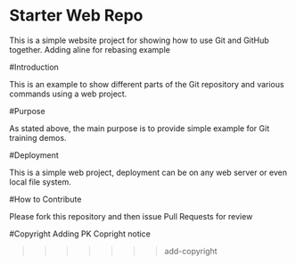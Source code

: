 # Starter Web Repo

This is a simple website project for showing how to use Git and GitHub together. Adding aline for rebasing example

#Introduction

This is an example to show different parts of the Git repository and various commands using a web project.


#Purpose

As stated above, the main purpose is to provide simple example for Git training demos.

#Deployment

This is a simple web project, deployment can be on any web server or even local file system.

#How to Contribute

Please fork this repository and then issue Pull Requests for review

#Copyright
Adding PK Copright notice
>>>>>>> add-copyright

